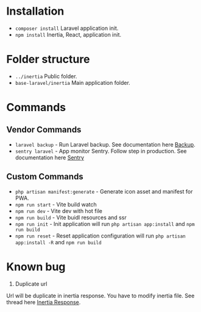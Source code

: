 # Installation

-   `composer install` Laravel application init.
-   `npm install` Inertia, React, application init.

# Folder structure

-   `../inertia` Public folder.
-   `base-laravel/inertia` Main application folder.

# Commands

## Vendor Commands

-   `laravel backup` - Run Laravel backup. See documentation here [Backup](https://spatie.be/docs/laravel-backup/v8/introduction).
-   `sentry laravel` - App monitor Sentry. Follow step in production. See documentation here [Sentry](https://docs.sentry.io/platforms/php/guides/laravel/)

## Custom Commands

-   `php artisan manifest:generate` - Generate icon asset and manifest for PWA.
-   `npm run start` - Vite build watch
-   `npm run dev` - Vite dev with hot file
-   `npm run build` - Vite buidl resources and ssr
-   `npm run init` - Init application will run `php artisan app:install` and `npm run build`
-   `npm run reset` - Reset application configuration will run `php artisan app:install -R` and `npm run build`

# Known bug

1. Duplicate url

Url will be duplicate in inertia response. You have to modify inertia file. See thread here [Inertia Response](https://github.com/inertiajs/inertia-laravel/pull/446/commits/910103db091a3a163bfc06afe08ce2d4709ddddb).
